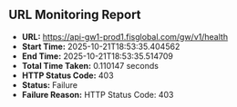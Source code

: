 ## URL Monitoring Report

- **URL:** https://api-gw1-prod1.fisglobal.com/gw/v1/health
- **Start Time:** 2025-10-21T18:53:35.404562
- **End Time:** 2025-10-21T18:53:35.514709
- **Total Time Taken:** 0.110147 seconds
- **HTTP Status Code:** 403
- **Status:** Failure
- **Failure Reason:** HTTP Status Code: 403
